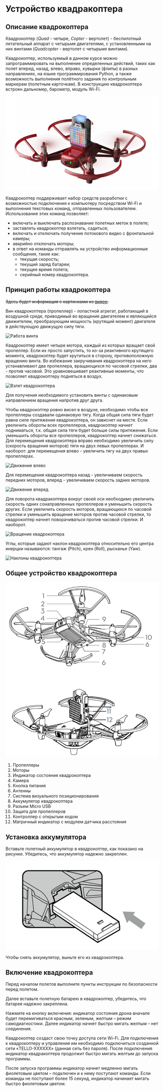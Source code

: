 # Устройство квадракоптера
## Описание квадрокоптера

Квадрокоптер (*Quad* - четыре, *Copter* - вертолет) - беспилотный летательный аппарат с четырьмя двигателями, с установленными на них винтами (*Quadcopter* - вертолет с четырьмя винтами).

Квадрокоптер, используемый в данном курсе можно запрограммировать на выполнение определенных действий, таких как полет вперед, назад, влево, вправо, кувырки (флипы) в разных направлениях, на языке программирования Python, а также возможность выполнения полётного задания по контрольным маркерам (полетным карточкам).
В конструкцию квадрокоптера встроен дальномер, барометр, модуль Wi-Fi.

![общий вид квадрокоптера](../Материалы%20для%20учителя/images/drone.png)

Квадрокоптер поддерживает набор средств разработки с возможностью подключения к компьютеру посредством Wi-Fi и выполнения текстовых команд, отправленных пользователем.
Использование этих команд позволяет:
- включать и выключать распознавание полетных меток в полете;
- заставлять квадрокоптер взлетать, садиться;
- включать и отключать получение потокового видео с фронтальной камеры;
- аварийно отключать моторы;
- в ответ на команды отправлять на устройство информационные сообщения, такие как:
    - текущая скорость;
    - текущий заряд батареи;
    - текущее время полета;
    - серийный номер квадрокоптера.

## Принцип работы квадрокоптера

~~Здесь будет информация с картинками из [видео](https://www.youtube.com/watch?v=7DOzdjk3qDU&t=283s&ab_channel=MyHobbyLog).~~

Вин квадрокоптера (пропеллер) - лопастной агрегат, работающий в воздушной среде, приводимый во вращение двигателем и являющийся движителем, преобразующим мощность (крутящий момент) двигателя в действующую движущую силу тяги.

![Работа винта](../Материалы%20для%20учителя/images/bladesPower.gif)

Квадрокоптер имеет четыре мотора, каждый из которых вращает свой пропеллер.
Если их просто запустить, то из-за реактивного крутящего момента, квадрокоптер будет крутиться в сторону, противоположную вращению винта.
Во избежание закручивания квадрокоптера на него устанавливают два пропеллера, вращающихся по часовой стрелки, два - против часовой.
Это уравновешивает реактивные моменты, что позволяет квадрокоптеру подняться в воздух.

![Взлет квадрокоптера](../Материалы%20для%20учителя/images/CopterBlades1.gif)

Для получения необходимого установить винты с одинаковым направлением вращения напротив друг друга. 

Чтобы квадрокоптер ровно висел в воздухе, необходимо чтобы все пропеллеры создавали одинаковую тягу.
Когда общая сила тяги будет равна силе притяжения квадрокоптера, он зависнет на месте.
Если увеличить обороты всех пропеллеров, квадрокоптер начнет подниматься, т.к. общая сила тяги будет больше силы притяжения.
Если уменьшить обороты все пропеллеров, квадрокоптер начнет снижаться.
Для перемещения квадрокоптера вправо необходимо увеличить силу (скорость вращения моторов) тяги на двух левых пропеллерах.
И наоборот: для перемещения влево - увеличить тягу на двух правых пропеллерах.

![Движение влево](../Материалы%20для%20учителя/images/CopterMoveLeft.gif)

Для перемещения квадрокоптера назад - увеличиваем скорость передних моторов, вперед - увеличиваем скорость задних моторов.

![Движение вперед](../Материалы%20для%20учителя/images/CopterMoveForward.gif)

Для поворота квадракоптера вокруг своей оси необходимо увеличить скорость одних сонаправленных пропеллеров и уменьшить скорость других.
Если увеличить скорость моторов, вращающихся по часовой стрелки и уменьшить вращение моторов против часовой стрелки, то квадрокоптер начнет поворачиваться против часовой стрелки.
И наоборот.

![Вращение квадрокоптера](../Материалы%20для%20учителя/images/CopterTurnAround.gif)

Углы, которые задают наклон квадрокоптера относительно его центра инерции называются: тангаж (Pitch), крен (Roll), рысканье (Yaw). 

![Наклоны квадрокоптера](../Материалы%20для%20учителя/images/CopterPitchRollYaw.gif)

## Общее устройство квадрокоптера

![Общее устройство квадрокоптера](../Материалы%20для%20учителя/images/DroneDevice.PNG)
1. Пропеллеры
2. Моторы
3. Индикатор состояния квадрокоптера
4. Камера
5. Кнопка питания
6. Антенны
7. Система визуального позиционирования
8. Аккумулятор квадрокоптера
9. Разъем Micro USB
10. Защита для пропеллеров
11. Контроллер с открытым кодом
12. Матричный индикатор с модулем датчика расстояния

## Установка аккумулятора
Вставьте полетный аккумулятор в квадрокоптер, как показано на рисунке.
Убедитесь, что аккумулятор надежно закреплен.

![Установка аккумулятора](../Материалы%20для%20учителя/images/Drone_BatInstall.PNG)

Чтобы снять аккумулятор, выньте его из квадрокоптера.

## Включение квадрокоптера
Перед началом полетов выполните пункты инструкции по безопасности перед полетом.

Далее вставьте полетную батарею в квадрокоптер, убедитесь, что батарея надежно закреплена.

Нажмите на кнопку включения: индикатор состояния дрона вначале будет перемигиваться красным, зеленым, желтым – режим самодиагностики.
Далее индикатор начнет быстро мигать желтым – нет соединения.

Квадрокоптер создаст свою точку доступа сети Wi-Fi. 
Для подключения к квадрокоптеру и управления им необходимо подключиться созданной сети «TELLO-XXXXXX» (данная сеть без пароля). После подключения индикатор квадракоптера продолжит быстро мигать желтым до запуска программы.

После запуска программы индикатор начнет медленно мигать фиолетовым цветом – подключен и к нему поступают команды.
Если команды не поступают более 15 секунд, индикатор начинает мигать быстро фиолетовым цветом.
